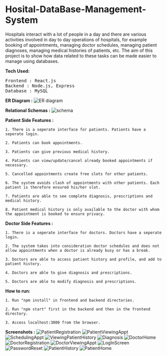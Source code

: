 # Hosital-DataBase-Management-System

Hospitals interact with a lot of people in a day and there are various activities involved in day to day operations of hospitals, for example booking of appointments, managing doctor schedules, managing patient diagnoses, managing medical histories of patients, etc. The aim of this project is to show how data related to these tasks can be made easier to manage using databases.

<b>Tech Used:</b>
<pre>
Frontend : React.js
Backend : Node.js, Express
Database : MySQL
</pre>

<b>ER Diagram :</b>
![ER diagram](https://user-images.githubusercontent.com/74065677/205315615-e223b1a2-072f-4bef-a5b9-ff26105cf546.png)

<b>Relational Schemas :</b>
![schema](https://user-images.githubusercontent.com/74065677/205315654-3fb3b926-0214-4e1e-a90b-a07d97a4c38f.png)

<b>Patient Side Features :</b>

    1. There is a seperate interface for patients. Patients have a seperate login.
    
    2. Patients can book appointments.
    
    3. Patients can give previous medical history.
    
    4. Patients can view/update/cancel already booked appointments if necessary.
    
    5. Cancelled appointments create free slots for other patients.
    
    6. The system avoids clash of appointments with other patients. Each patient is therefore ensured his/her slot.
    
    7. Patients are able to see complete diagnosis, prescriptions and medical history.
    
    8. Patient medical history is only available to the doctor with whom the appointment is booked to ensure privacy.

<b>Doctor Side Features :</b>

    1. There is a seperate interface for doctors. Doctors have a seperate login.

    2. The system takes into consideration doctor schedules and does not allow appointments when a doctor is already busy or has a break.
    
    3. Doctors are able to access patient history and profile, and add to patient history.
    
    4. Doctors are able to give diagnosis and prescriptions.
    
    5. Doctors are able to modify diagnosis and prescriptions.

<b>How to run:</b>

    1. Run "npm install" in frontend and backend directories.
    
    2. Run "npm start" first in the backend and then in the frontend directory.
    
    3. Access localhost:3000 from the browser.

<b>Screenshots :</b>
![PatientRegistration](https://user-images.githubusercontent.com/74065677/205315827-70f7e15a-e292-4f31-8d31-a2440a96fab3.png)
![PatientViewingAppt](https://user-images.githubusercontent.com/74065677/205315835-9fdabd48-eaae-49c6-9281-b0c9f2370641.png)
![SchedulingAppt](https://user-images.githubusercontent.com/74065677/205315842-48dfb7d4-10eb-4157-8237-ff974154c605.png)
![ViewingPatientHistory](https://user-images.githubusercontent.com/74065677/205315844-f898a688-dbb2-4ca8-bf6e-8757969bb2d4.png)
![Diagnosis](https://user-images.githubusercontent.com/74065677/205315846-b1ff7f4f-8a8d-4455-9135-8428a56a5ff2.png)
![DoctorHome](https://user-images.githubusercontent.com/74065677/205315851-e977f2a5-760a-466c-bfaa-24fee83b8174.png)
![DoctorRegistration](https://user-images.githubusercontent.com/74065677/205315858-90833815-8d41-472d-845e-5a64b94b175b.png)
![DoctorViewingAppt](https://user-images.githubusercontent.com/74065677/205315863-779bdc89-6c5a-4556-ab5a-fd5d05e96b5e.png)
![LogInScreen](https://user-images.githubusercontent.com/74065677/205315869-6831da4e-2bfa-4689-a409-f9dbeee72073.png)
![PasswordReset](https://user-images.githubusercontent.com/74065677/205315873-efccee96-18e8-43f9-ae50-ff7e7f0f6b52.png)
![PatientHistory](https://user-images.githubusercontent.com/74065677/205315875-d09843d1-6be9-47a6-acf2-8350ca3fa837.png)
![PatientHome](https://user-images.githubusercontent.com/74065677/205315877-bd6f3dd9-2a1e-4d41-b7b6-acf099b47076.png)
